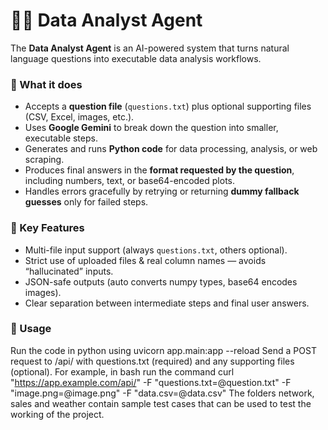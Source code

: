 # 🧑‍💻 Data Analyst Agent

The **Data Analyst Agent** is an AI-powered system that turns natural language questions into executable data analysis workflows.

### 🔹 What it does

* Accepts a **question file** (`questions.txt`) plus optional supporting files (CSV, Excel, images, etc.).
* Uses **Google Gemini** to break down the question into smaller, executable steps.
* Generates and runs **Python code** for data processing, analysis, or web scraping.
* Produces final answers in the **format requested by the question**, including numbers, text, or base64-encoded plots.
* Handles errors gracefully by retrying or returning **dummy fallback guesses** only for failed steps.

### 🔹 Key Features

* Multi-file input support (always `questions.txt`, others optional).
* Strict use of uploaded files & real column names — avoids “hallucinated” inputs.
* JSON-safe outputs (auto converts numpy types, base64 encodes images).
* Clear separation between intermediate steps and final user answers.

### 🔹 Usage

Run the code in python using uvicorn app.main:app --reload
Send a POST request to /api/ with questions.txt (required) and any supporting files (optional). For example, in bash run the command curl "https://app.example.com/api/" -F "questions.txt=@question.txt" -F "image.png=@image.png" -F "data.csv=@data.csv"
The folders network, sales and weather contain sample test cases that can be used to test the working of the project. 